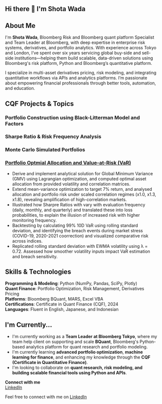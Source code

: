 ## Hi there 👋 I'm Shota Wada

## About Me
I'm **Shota Wada**, Bloomberg Risk and Bloomberg quant platform Specialist and Team Leader at Bloomberg, with deep expertise in enterprise risk systems, derivatives, and portfolio analytics. With experience across Tokyo and London, I’ve spent over six years servicing global buy-side and sell-side institutions—helping them build scalable, data-driven solutions using Bloomberg's risk platform, Python and Bloomberg’s quantitative platform.

I specialize in multi-asset derivatives pricing, risk modeling, and integrating quantitative workflows via APIs and analytics platforms. I’m passionate about empowering financial professionals through better tools, automation, and education.

## CQF Projects & Topics

### Portfolio Construction using Black-Litterman Model and Factors


### Sharpe Ratio & Risk Frequency Analysis


### Monte Carlo Simulated Portfolios


### [Portfolio Optmial Allocation and Value-at-Risk (VaR)](https://github.com/shota-wada/optimal_portfolio_allocation)
- Derive and implement analytical solution for Global Minimum Variance (GMV) using Lagrangian optimization, and computed optimal asset allocation from provided volatility and correlation matrices.
- Extend mean-variance optimization to target 7% return, and analysed allocation and portfolio risk under scaled correlation regimes (x1.0, x1.3, x1.8), revealing amplification of high-correlation markets.
- Illustrated how Sharpre Ratios with vary with evaluation frequency (daily, monthly, and quarterly) and translated these into loss probabilities, to explain the illusion of increased risk with higher monitoring frequency.
- Backtesting by calculating 99% 10D VaR using rolling standard deviation, and identifying the breach events during market stress (COVID-19, 2020-2021 coorrection) and visualized comparative risk across indices.
- Replicated rolling standard deviation with EWMA volatility using λ = 0.72. Assessed how smoother volatility inputs impact VaR estimation and breach sensitivity.

## Skills & Technologies

**Programming & Modeling**: Python (NumPy, Pandas, SciPy, Plotly)  
**Quant Finance**: Portfolio Optimization, Risk Management, Derivatives Pricing  
**Platforms**: Bloomberg BQuant, MARS, Excel VBA  
**Certifications**: Certificate in Quant Finance (CQF), 2024  
**Languages**: Fluent in English, Japanese, and Indonesian  

## I'm Currently...

- I'm currently working as a **Team Leader at Bloomberg Tokyo**, where my team help client on supporting and scale **BQuant**, Bloomberg's Python-based analytics platform for quant research and portfolio modeling.
- I'm currently learning **advanced portfolio optimization**, **machine learning for finance**, and enhancing my knowledge through the **CQF (Certificate in Quantitative Finance)**.
- I'm looking to collaborate on **quant research, risk modeling, and building scalable financial tools using Python and APIs**.

**Connect with me**  
[LinkedIn](https://www.linkedin.com/in/shota-wada)



Feel free to connect with me on [LinkedIn](https://www.linkedin.com/in/shota-wada)


<!--
**shota-wada/shota-wada** is a ✨ _special_ ✨ repository because its `README.md` (this file) appears on your GitHub profile.

Here are some ideas to get you started:

- 🔭 I’m currently working on ...
- 🌱 I’m currently learning ...
- 👯 I’m looking to collaborate on ...
- 🤔 I’m looking for help with ...
- 💬 Ask me about ...
- 📫 How to reach me: ...
- 😄 Pronouns: ...
- ⚡ Fun fact: ...
-->
